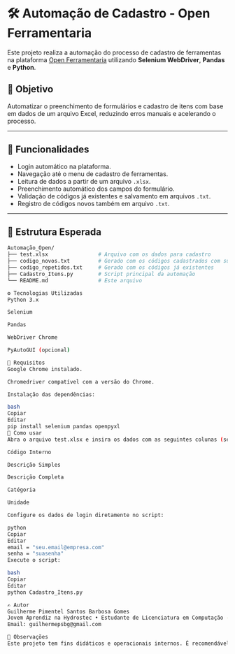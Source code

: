 # 🛠️ Automação de Cadastro - Open Ferramentaria

Este projeto realiza a automação do processo de cadastro de ferramentas na plataforma [Open Ferramentaria](https://app.openferramentaria.com.br/) utilizando **Selenium WebDriver**, **Pandas** e **Python**.

## 📌 Objetivo

Automatizar o preenchimento de formulários e cadastro de itens com base em dados de um arquivo Excel, reduzindo erros manuais e acelerando o processo.

---

## 🚀 Funcionalidades

- Login automático na plataforma.
- Navegação até o menu de cadastro de ferramentas.
- Leitura de dados a partir de um arquivo `.xlsx`.
- Preenchimento automático dos campos do formulário.
- Validação de códigos já existentes e salvamento em arquivos `.txt`.
- Registro de códigos novos também em arquivo `.txt`.

---

## 📁 Estrutura Esperada

```bash
Automação_Open/
├── test.xlsx                # Arquivo com os dados para cadastro
├── codigo_novos.txt         # Gerado com os códigos cadastrados com sucesso
├── codigo_repetidos.txt     # Gerado com os códigos já existentes
├── Cadastro_Itens.py        # Script principal da automação
└── README.md                # Este arquivo

⚙️ Tecnologias Utilizadas
Python 3.x

Selenium

Pandas

WebDriver Chrome

PyAutoGUI (opcional)

🧪 Requisitos
Google Chrome instalado.

Chromedriver compatível com a versão do Chrome.

Instalação das dependências:

bash
Copiar
Editar
pip install selenium pandas openpyxl
📄 Como usar
Abra o arquivo test.xlsx e insira os dados com as seguintes colunas (sem espaços sobrando):

Código Interno

Descrição Simples

Descrição Completa

Catégoria

Unidade

Configure os dados de login diretamente no script:

python
Copiar
Editar
email = "seu.email@empresa.com"
senha = "suasenha"
Execute o script:

bash
Copiar
Editar
python Cadastro_Itens.py

✍️ Autor
Guilherme Pimentel Santos Barbosa Gomes
Jovem Aprendiz na Hydrostec • Estudante de Licenciatura em Computação - UFBA
Email: guilhermepsbg@gmail.com

📌 Observações
Este projeto tem fins didáticos e operacionais internos. É recomendável não compartilhar credenciais públicas ou sensíveis.
